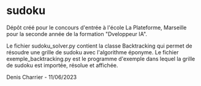 # sudoku

Dépôt créé pour le concours d'entrée à l'école La Plateforme, Marseille pour la seconde année de la formation "Dveloppeur IA".

Le fichier sudoku_solver.py contient la classe Backtracking qui permet de résoudre une grille de sudoku avec l'algorithme éponyme.
Le fichier exemple_backtracking.py est le programme d'exemple dans lequel la grille de sudoku est importée, résolue et affichée.

Denis Charrier - 11/06/2023
